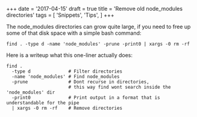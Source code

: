+++
date = '2017-04-15'
draft = true
title = 'Remove old node_modules directories'
tags = [ 'Snippets', 'Tips',  ]
+++

The node_modules directories can grow quite large,
if you need to free up some of that disk space with a simple bash command:

```shell
find . -type d -name 'node_modules' -prune -print0 | xargs -0 rm -rf
```

Here is a writeup what this one-liner actually does:

```shell
find .
  -type d              # Filter directories
  -name 'node_modules' # Find node_modules
  -prune               # Dont recurse in directories,
                       # this way find wont search inside the 'node_modules' dir
  -print0              # Print output in a format that is understandable for the pipe
  | xargs -0 rm -rf    # Remove directories
```


